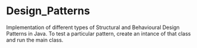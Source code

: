 # Design_Patterns
Implementation of different types of Structural and Behavioural Design Patterns in Java.
To test a particular pattern, create an intance of that class and run the main class.
